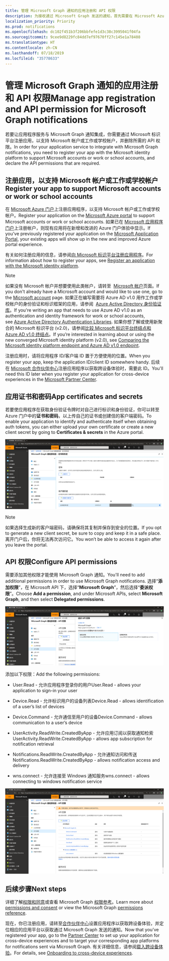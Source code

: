 ```yaml
---
title: 管理 Microsoft Graph 通知的应用注册和 API 权限
description: 为接收通过 Microsoft Graph 发送的通知，首先需要在 Microsoft Azure 门户上注册应用程序。
localization_priority: Priority
ms.prod: notifications
ms.openlocfilehash: dc102f451b3f206bbfefe1d3c38c3995041f04fa
ms.sourcegitcommit: 9cee9d8229fc84dd7ef97670ff27c145e1a78408
ms.translationtype: HT
ms.contentlocale: zh-CN
ms.lasthandoff: 07/18/2019
ms.locfileid: "35778633"
---
```

# <a name="manage-app-registration-and-api-permission-for-microsoft-graph-notifications"></a><span data-ttu-id="ecd0d-103">管理 Microsoft Graph 通知的应用注册和 API 权限</span><span class="sxs-lookup"><span data-stu-id="ecd0d-103">Manage app registration and API permission for Microsoft Graph notifications</span></span>

<span data-ttu-id="ecd0d-104">若要让应用程序服务与 Microsoft Graph 通知集成，你需要通过 Microsoft 标识平台注册应用，以支持 Microsoft 帐户或工作或学校帐户，并删除所需的 API 权限。</span><span class="sxs-lookup"><span data-stu-id="ecd0d-104">In order for your application service to integrate with Microsoft Graph notifications, you need to register your app with the Microsoft identity platform to support Microsoft accounts or work or school accounts, and declare the API permissions that are required.</span></span>

## <a name="register-your-app-to-support-microsoft-accounts-or-work-or-school-accounts"></a><span data-ttu-id="ecd0d-105">注册应用，以支持 Microsoft 帐户或工作或学校帐户</span><span class="sxs-lookup"><span data-stu-id="ecd0d-105">Register your app to support Microsoft accounts or work or school accounts</span></span>

<span data-ttu-id="ecd0d-106">在 [Microsoft Azure 门户](https://portal.azure.com/#home)上注册应用程序，以支持 Microsoft 帐户或工作或学校帐户。</span><span class="sxs-lookup"><span data-stu-id="ecd0d-106">Register your application on the [Microsoft Azure portal](https://portal.azure.com/#home) to support Microsoft accounts or work or school accounts.</span></span> <span data-ttu-id="ecd0d-107">如果已在 [Microsoft 应用程序门户](https://apps.dev.microsoft.com/)上注册帐户，则现有应用将在新增和改进的 Azure 门户体验中显示。</span><span class="sxs-lookup"><span data-stu-id="ecd0d-107">If you’ve previously registered your application on the [Microsoft Application Portal](https://apps.dev.microsoft.com/), your existing apps will show up in the new and improved Azure portal experience.</span></span>

<span data-ttu-id="ecd0d-108">有关如何注册应用的信息，请参阅[向 Microsoft 标识平台注册应用程序](auth-register-app-v2.md)。</span><span class="sxs-lookup"><span data-stu-id="ecd0d-108">For information about how to register your apps, see [Register an application with the Microsoft identity platform](auth-register-app-v2.md).</span></span> 


> [!NOTE]
> <span data-ttu-id="ecd0d-109">如果没有 Microsoft 帐户并想要使用此类帐户，请转至  [Microsoft 帐户](https://account.microsoft.com/account)页面。</span><span class="sxs-lookup"><span data-stu-id="ecd0d-109">If you don't already have a Microsoft account and would like to use one, go to the [Microsoft account](https://account.microsoft.com/account) page.</span></span> <span data-ttu-id="ecd0d-110">如果正在编写需要将 Azure AD v1.0 用作工作或学校帐户的身份验证和标识框架的应用，请参阅  [Azure Active Directory 身份验证库](https://docs.microsoft.com/azure/active-directory/develop/active-directory-authentication-libraries)。</span><span class="sxs-lookup"><span data-stu-id="ecd0d-110">If you're writing an app that needs to use Azure AD v1.0 as an authentication and identity framework for work or school accounts, see [Azure Active Directory Authentication Libraries](https://docs.microsoft.com/azure/active-directory/develop/active-directory-authentication-libraries).</span></span> <span data-ttu-id="ecd0d-111">如果你想了解或使用新聚合的 Microsoft 标识平台 (v2.0)，请参阅[比较 Microsoft 标识平台终结点和 Azure AD v1.0 终结点](https://docs.microsoft.com/en-us/azure/active-directory/develop/azure-ad-endpoint-comparison)。</span><span class="sxs-lookup"><span data-stu-id="ecd0d-111">If you’re interested in learning about or using the new converged Microsoft identity platform (v2.0), see [Comparing the Microsoft identity platform endpoint and Azure AD v1.0 endpoint](https://docs.microsoft.com/en-us/azure/active-directory/develop/azure-ad-endpoint-comparison).</span></span>

<span data-ttu-id="ecd0d-112">注册应用时，请将应用程序 ID/客户端 ID 置于方便使用的位置。</span><span class="sxs-lookup"><span data-stu-id="ecd0d-112">When you register your app, keep the application ID/client ID somewhere handy.</span></span> <span data-ttu-id="ecd0d-113">后续在 [Microsoft 合作伙伴中心](https://partner.microsoft.com/)注册应用程序以获取跨设备体验时，需要此 ID。</span><span class="sxs-lookup"><span data-stu-id="ecd0d-113">You'll need this ID later when you register your application for cross-device experiences in the [Microsoft Partner Center](https://partner.microsoft.com/).</span></span>

## <a name="app-certificates-and-secrets"></a><span data-ttu-id="ecd0d-114">应用证书和密码</span><span class="sxs-lookup"><span data-stu-id="ecd0d-114">App certificates and secrets</span></span>

<span data-ttu-id="ecd0d-115">若要使应用程序在获取身份验证令牌时对自己进行标识和身份验证，你可以转至 Azure 门户中的**证书和密码**，以上传自己的证书或创建信的客户端密码。</span><span class="sxs-lookup"><span data-stu-id="ecd0d-115">To enable your application to identify and authenticate itself when obtaining auth tokens, you can either upload your own certificate or create a new client secret by going to **Certificates & secrets** in the Azure portal.</span></span>
    
![Azure 门户中的应用证书和密码屏幕截图](images/notifications-app-secrets.png)
    
> [!NOTE]
> <span data-ttu-id="ecd0d-117">如果选择生成新的客户端密码，请确保将其复制并保存到安全的位置。</span><span class="sxs-lookup"><span data-stu-id="ecd0d-117">If you opt to generate a new client secret, be sure to copy and keep it in a safe place.</span></span> <span data-ttu-id="ecd0d-118">离开门户后，你将无法再次访问它。</span><span class="sxs-lookup"><span data-stu-id="ecd0d-118">You won’t be able to access it again after you leave the portal.</span></span>

## <a name="api-permissions"></a><span data-ttu-id="ecd0d-119">API 权限</span><span class="sxs-lookup"><span data-stu-id="ecd0d-119">Configure API permissions</span></span>

<span data-ttu-id="ecd0d-120">需要添加其他权限才能使用 Microsoft Graph 通知。</span><span class="sxs-lookup"><span data-stu-id="ecd0d-120">You'll need to add additional permissions in order to use Microsoft Graph notifications.</span></span> <span data-ttu-id="ecd0d-121">选择“**添加权限**”，在 Microsoft API 下，选择“**Microsoft Graph**”，然后选择“**委派权限**”。</span><span class="sxs-lookup"><span data-stu-id="ecd0d-121">Choose **Add a permission**, and under Microsoft APIs, select **Microsoft Graph**, and then select **Delegated permissions**.</span></span>
    
![Azure 门户的请求 API 权限页面的屏幕截图](images/notifications-api-permissions.png)
    
<span data-ttu-id="ecd0d-123">添加以下权限：</span><span class="sxs-lookup"><span data-stu-id="ecd0d-123">Add the following permissions:</span></span>

- <span data-ttu-id="ecd0d-124">User.Read - 允许应用程序登录你的用户</span><span class="sxs-lookup"><span data-stu-id="ecd0d-124">User.Read - allows your application to sign-in your user</span></span>

- <span data-ttu-id="ecd0d-125">Device.Read - 允许标识用户的设备列表</span><span class="sxs-lookup"><span data-stu-id="ecd0d-125">Device.Read - allows identification of a user’s list of devices</span></span>

- <span data-ttu-id="ecd0d-126">Device.Command - 允许通信至用户的设备</span><span class="sxs-lookup"><span data-stu-id="ecd0d-126">Device.Command - allows communication to a user’s device</span></span>

- <span data-ttu-id="ecd0d-127">UserActivity.ReadWrite.CreatedByApp - 允许应用订阅以获取通知检索</span><span class="sxs-lookup"><span data-stu-id="ecd0d-127">UserActivity.ReadWrite.CreatedByApp - allows app subscription for notification retrieval</span></span>

- <span data-ttu-id="ecd0d-128">Notifications.ReadWrite.CreatedByApp - 允许通知访问和传送</span><span class="sxs-lookup"><span data-stu-id="ecd0d-128">Notifications.ReadWrite.CreatedByApp - allows notification access and delivery</span></span>

- <span data-ttu-id="ecd0d-129">wns.connect - 允许连接至 Windows 通知服务</span><span class="sxs-lookup"><span data-stu-id="ecd0d-129">wns.connect - allows connecting to windows notification service</span></span>

![显示 Azure 门户中的通知委派权限的屏幕截图](images/notifications-api-permissions-list.png)

## <a name="next-steps"></a><span data-ttu-id="ecd0d-131">后续步骤</span><span class="sxs-lookup"><span data-stu-id="ecd0d-131">Next steps</span></span>

<span data-ttu-id="ecd0d-132">详细了解[权限和同意](https://docs.microsoft.com/en-us/azure/active-directory/develop/v2-permissions-and-consent)或查看 Microsoft Graph [权限参考](https://docs.microsoft.com/en-us/graph/permissions-reference)。</span><span class="sxs-lookup"><span data-stu-id="ecd0d-132">Learn more about [permissions and consent](https://docs.microsoft.com/en-us/azure/active-directory/develop/v2-permissions-and-consent) or view the Microsoft Graph [permissions reference](https://docs.microsoft.com/en-us/graph/permissions-reference).</span></span>

<span data-ttu-id="ecd0d-133">现在，你已注册应用，请转至[合作伙伴中心](https://partner.microsoft.com/)设置应用程序以获取跨设备体验，并定位相应的应用平台以获取通过 Microsoft Graph 发送的通知。</span><span class="sxs-lookup"><span data-stu-id="ecd0d-133">Now that you’ve registered your app, go to the [Partner Center](https://partner.microsoft.com/) to set up your application for cross-device experiences and to target your corresponding app platforms for notifications sent via Microsoft Graph.</span></span> <span data-ttu-id="ecd0d-134">有关详细信息，请参阅[载入跨设备体验](notifications-integration-cross-device-experiences-onboarding.md)。</span><span class="sxs-lookup"><span data-stu-id="ecd0d-134">For details, see [Onboarding to cross-device experiences](notifications-integration-cross-device-experiences-onboarding.md).</span></span> 
